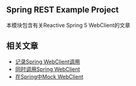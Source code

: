 ## Spring REST Example Project

本模块包含有关Reactive Spring 5 WebClient的文章

## 相关文章

+ [记录Spring WebClient调用](docs/记录Spring-WebClient调用.md)
+ [同时调用Spring WebClient](docs/同时调用Spring-WebClient.md)
+ [在Spring中Mock WebClient](docs/在Spring中Mock-WebClient.md)